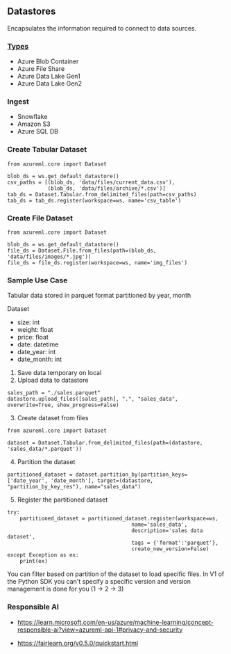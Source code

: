 ## Datastores

Encapsulates the information required to connect to data sources.

### [Types](https://learn.microsoft.com/en-us/azure/machine-learning/concept-data?view=azureml-api-2)
- Azure Blob Container
- Azure File Share
- Azure Data Lake Gen1
- Azure Data Lake Gen2

### Ingest
- Snowflake
- Amazon S3
- Azure SQL DB

### Create Tabular Dataset

```
from azureml.core import Dataset

blob_ds = ws.get_default_datastore()
csv_paths = [(blob_ds, 'data/files/current_data.csv'),
             (blob_ds, 'data/files/archive/*.csv')]
tab_ds = Dataset.Tabular.from_delimited_files(path=csv_paths)
tab_ds = tab_ds.register(workspace=ws, name='csv_table')
```

### Create File Dataset

```
from azureml.core import Dataset

blob_ds = ws.get_default_datastore()
file_ds = Dataset.File.from_files(path=(blob_ds, 'data/files/images/*.jpg'))
file_ds = file_ds.register(workspace=ws, name='img_files')
```

### Sample Use Case

Tabular data stored in parquet format partitioned by year, month

Dataset
- size: int
- weight: float
- price: float
- date: datetime
- date_year: int
- date_month: int


1. Save data temporary on local
2. Upload data to datastore

```
sales_path = "./sales.parquet"
datastore.upload_files([sales_path], ".", "sales_data", overwrite=True, show_progress=False)
```

3. Create dataset from files

```
from azureml.core import Dataset

dataset = Dataset.Tabular.from_delimited_files(path=(datastore, 'sales_data/*.parquet'))
```

4. Partition the dataset

```
partitioned_dataset = dataset.partition_by(partition_keys=['date_year', 'date_month'], target=(datastore, "partition_by_key_res"), name="sales_data")
```

5. Register the partitioned dataset

```
try:
    partitioned_dataset = partitioned_dataset.register(workspace=ws, 
                                        name='sales_data',
                                        description='sales data dataset',
                                        tags = {'format':'parquet'},
                                        create_new_version=False)
except Exception as ex:
    print(ex)
```

You can filter based on partition of the dataset to load specific files. In V1 of the Python SDK you can't specify a specific version and version management is done for you (1 -> 2 -> 3)

### Responsible AI
- https://learn.microsoft.com/en-us/azure/machine-learning/concept-responsible-ai?view=azureml-api-1#privacy-and-security

- https://fairlearn.org/v0.5.0/quickstart.html

